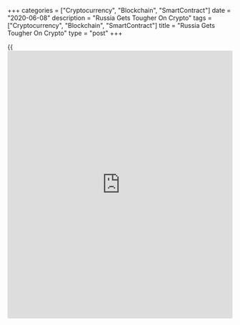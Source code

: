 +++
categories = ["Cryptocurrency", "Blockchain", "SmartContract"]
date = "2020-06-08"
description = "Russia Gets Tougher On Crypto"
tags = ["Cryptocurrency", "Blockchain", "SmartContract"]
title = "Russia Gets Tougher On Crypto"
type = "post"
+++

{{<iframe id="large-banner" src="https://www.bounty.group/#slide=12.0" width="100%" height="600" scrolling="no" style="border: 0px solid rgb(216, 221, 230); border-radius: 3px;">}}

The Russian government posted an updated version of its proposed law
regulating digital assets this week, adding more restrictions to the
industry. The law would prohibit the circulation of all
cryptocurrencies, as well as their mining and advertising, though simply
owning it will not necessarily be a crime. Some Russian crypto
enthusiasts are hopeful that there is still room for interpretation in
the law to allow for regulated security token offerings in the future.

![Russia Gets Tougher On Crypto][1]

JPMorgan has come a long way since CEO Jamie Dimon called [bitcoin](https://www.letsplayfx.com/blog/forex-for-bitcoin/) a
“[fraud](https://www.letsplayfx.com/blog/cryptocurrency-fraud/)” in 2017. A new book set to be released in January 2021, Kings of
Crypto, reveals that Dimon has been holding secret meetings with
Coinbase CEO Brian Armstrong since 2018. The Wall Street Journal
reported in May that JPMorgan is offering its services to Coinbase and
rival exchange Gemini, and America’s biggest bank launched its own
stablecoin last year.

Plus, startups like BitTorrent, Audius and VideoCoin are already using
[blockchain](https://www.letsplayfx.com/blog/trade-forex-with-bitcoin/) to help entertainers distribute content and live-stream
events. Here’s how [blockchain](https://www.letsplayfx.com/blog/trade-forex-with-bitcoin/) can supercharge the burgeoning streaming
economy on a larger scale.

Blockchain forensics firm CipherTrace revealed that there was an uptick
in crypto thefts in the first five months of 2020 in its spring anti-
money laundering report, though coronavirus-related [fraud](https://www.letsplayfx.com/blog/cryptocurrency-fraud/)s offering fake
PPE products to lure victims were “not the main cause.” Most of the
money stolen can be traced to one WoToken Ponzi schemer who de[fraud](https://www.letsplayfx.com/blog/cryptocurrency-fraud/)ed
more than 715,000 people of about $1 billion worth of crypto at current
prices.

_Source:[FXPro][2]_

   1. /files/downloads/1/2/e/12ec0605f332a1ad42a5c342a9561f02_49f037fe74ac8b3d3b741abaa497ceb0.png
   2. /geturl/index/a1025094e5d60a33f04f897739762c52b6fd592a/